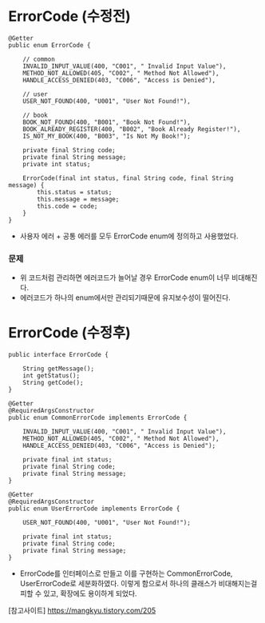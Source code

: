 # ErrorCode (수정전)
```
@Getter
public enum ErrorCode {

    // common
    INVALID_INPUT_VALUE(400, "C001", " Invalid Input Value"),
    METHOD_NOT_ALLOWED(405, "C002", " Method Not Allowed"),
    HANDLE_ACCESS_DENIED(403, "C006", "Access is Denied"),

    // user
    USER_NOT_FOUND(400, "U001", "User Not Found!"),

    // book
    BOOK_NOT_FOUND(400, "B001", "Book Not Found!"),
    BOOK_ALREADY_REGISTER(400, "B002", "Book Already Register!"),
    IS_NOT_MY_BOOK(400, "B003", "Is Not My Book!");

    private final String code;
    private final String message;
    private int status;

    ErrorCode(final int status, final String code, final String message) {
        this.status = status;
        this.message = message;
        this.code = code;
    }
}
```
- 사용자 에러 + 공통 에러를 모두 ErrorCode enum에 정의하고 사용했었다.
### 문제
- 위 코드처럼 관리하면 에러코드가 늘어날 경우 ErrorCode enum이 너무 비대해진다.
- 에러코드가 하나의 enum에서만 관리되기때문에 유지보수성이 떨어진다.
  
# ErrorCode (수정후)
```
public interface ErrorCode {

    String getMessage();
    int getStatus();
    String getCode();
}
```

```
@Getter
@RequiredArgsConstructor
public enum CommonErrorCode implements ErrorCode {

    INVALID_INPUT_VALUE(400, "C001", " Invalid Input Value"),
    METHOD_NOT_ALLOWED(405, "C002", " Method Not Allowed"),
    HANDLE_ACCESS_DENIED(403, "C006", "Access is Denied");

    private final int status;
    private final String code;
    private final String message;
}
```

```
@Getter
@RequiredArgsConstructor
public enum UserErrorCode implements ErrorCode {

    USER_NOT_FOUND(400, "U001", "User Not Found!");

    private final int status;
    private final String code;
    private final String message;
}
```

- ErrorCode를 인터페이스로 만들고 이를 구현하는 CommonErrorCode, UserErrorCode로 세분화하였다. 이렇게 함으로서 하나의 클래스가 비대해지는걸 피할 수 있고, 확장에도 용이하게 되었다.

[참고사이트] https://mangkyu.tistory.com/205
